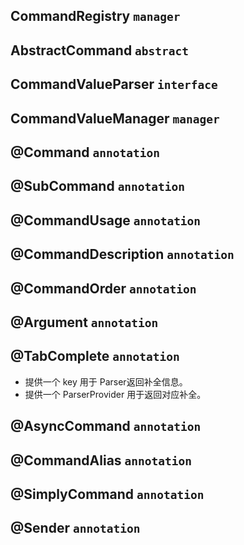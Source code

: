 
## CommandRegistry `manager`

## AbstractCommand `abstract`


## CommandValueParser `interface`

## CommandValueManager `manager`

## @Command `annotation`

## @SubCommand `annotation`

## @CommandUsage `annotation`

## @CommandDescription `annotation`

## @CommandOrder `annotation`

## @Argument `annotation`

## @TabComplete `annotation`

- 提供一个 key 用于 Parser返回补全信息。
- 提供一个 ParserProvider 用于返回对应补全。

## @AsyncCommand `annotation`

## @CommandAlias `annotation`

## @SimplyCommand `annotation`

## @Sender `annotation`

